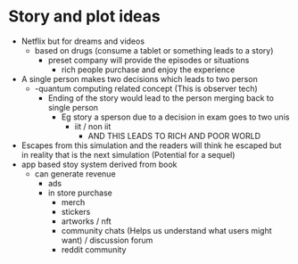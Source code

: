 # Story and plot ideas

- Netflix but for dreams and videos
    - based on drugs (consume a tablet or something leads to a story)
        - preset company will provide the episodes or situations
            - rich people purchase and enjoy the experience
- A single person makes two decisions which leads to two person
    - -quantum computing related concept (This is observer tech)
        - Ending of the story would lead to the person merging back to single person
            - Eg story a sperson due to a decision in exam goes to two unis
                - iit / non iit
                    - AND THIS LEADS TO RICH AND POOR WORLD
- Escapes from this simulation and the readers will think he escaped but in reality that is the next simulation (Potential for a sequel)
- app based stoy system derived from book
    - can generate revenue
        - ads
        - in store purchase
            - merch
            - stickers
            - artworks / nft
            - community chats (Helps us understand what users might want) / discussion forum
            - reddit community
